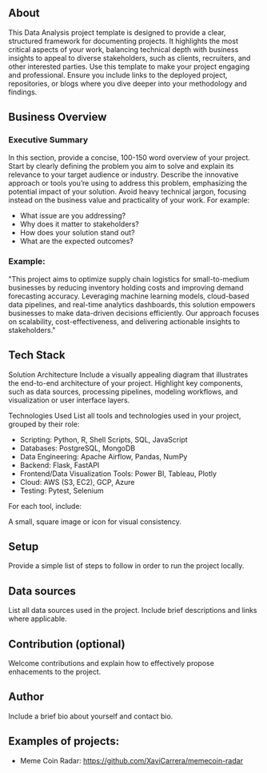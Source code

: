 ## About

This Data Analysis project template is designed to provide a clear, structured framework for documenting projects. It highlights the most critical aspects of your work, balancing technical depth with business insights to appeal to diverse stakeholders, such as clients, recruiters, and other interested parties. Use this template to make your project engaging and professional. Ensure you include links to the deployed project, repositories, or blogs where you dive deeper into your methodology and findings.

## Business Overview

### Executive Summary

In this section, provide a concise, 100-150 word overview of your project. Start by clearly defining the problem you aim to solve and explain its relevance to your target audience or industry. Describe the innovative approach or tools you’re using to address this problem, emphasizing the potential impact of your solution. Avoid heavy technical jargon, focusing instead on the business value and practicality of your work. For example:

* What issue are you addressing?
* Why does it matter to stakeholders?
* How does your solution stand out?
* What are the expected outcomes?

### Example:
"This project aims to optimize supply chain logistics for small-to-medium businesses by reducing inventory holding costs and improving demand forecasting accuracy. Leveraging machine learning models, cloud-based data pipelines, and real-time analytics dashboards, this solution empowers businesses to make data-driven decisions efficiently. Our approach focuses on scalability, cost-effectiveness, and delivering actionable insights to stakeholders."

## Tech Stack

Solution Architecture
Include a visually appealing diagram that illustrates the end-to-end architecture of your project. Highlight key components, such as data sources, processing pipelines, modeling workflows, and visualization or user interface layers.

Technologies Used
List all tools and technologies used in your project, grouped by their role:

* Scripting: Python, R, Shell Scripts, SQL, JavaScript
* Databases: PostgreSQL, MongoDB
* Data Engineering: Apache Airflow, Pandas, NumPy
* Backend: Flask, FastAPI
* Frontend/Data Visualization Tools: Power BI, Tableau, Plotly
* Cloud: AWS (S3, EC2), GCP, Azure
* Testing: Pytest, Selenium

For each tool, include:

A small, square image or icon for visual consistency.


## Setup

Provide a simple list of steps to follow in order to run the project locally.

## Data sources

List all data sources used in the project. Include brief descriptions and links where applicable.

## Contribution (optional)

Welcome contributions and explain how to effectively propose enhacements to the project.

## Author

Include a brief bio about yourself and contact bio.

## Examples of projects:
* Meme Coin Radar: https://github.com/XaviCarrera/memecoin-radar

